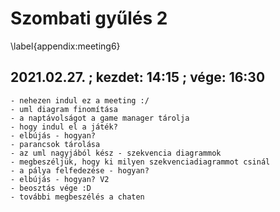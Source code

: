 # Szombati gyűlés 2
\label{appendix:meeting6}

## 2021.02.27. ; kezdet: 14:15 ; vége: 16:30

	- nehezen indul ez a meeting :/
	- uml diagram finomítása
	- a naptávolságot a game manager tárolja
	- hogy indul el a játék?
	- elbújás - hogyan?
	- parancsok tárolása
	- az uml nagyjából kész - szekvencia diagrammok
	- megbeszéljük, hogy ki milyen szekvenciadiagrammot csinál
	- a pálya felfedezése - hogyan?
	- elbújás - hogyan? V2
	- beosztás vége :D
	- további megbeszélés a chaten